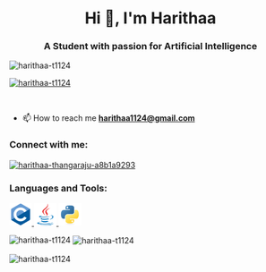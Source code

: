 <h1 align="center">Hi 👋, I'm Harithaa</h1>
<h3 align="center">A Student with passion for Artificial Intelligence</h3>

<p align="left"> <img src="https://komarev.com/ghpvc/?username=harithaa-t1124&label=Profile%20views&color=0e75b6&style=flat" alt="harithaa-t1124" /> </p>

<p align="left"> <a href="https://github.com/ryo-ma/github-profile-trophy"><img src="https://github-profile-trophy.vercel.app/?username=harithaa-t1124" alt="harithaa-t1124" /></a> </p>

<p align="left"> <a href="https://twitter.com/" target="blank"><img src="https://img.shields.io/twitter/follow/?logo=twitter&style=for-the-badge" alt="" /></a> </p>

- 📫 How to reach me **harithaa1124@gmail.com**

<h3 align="left">Connect with me:</h3>
<p align="left">
<a href="https://linkedin.com/in/harithaat" target="blank"><img align="center" src="https://raw.githubusercontent.com/rahuldkjain/github-profile-readme-generator/master/src/images/icons/Social/linked-in-alt.svg" alt="harithaa-thangaraju-a8b1a9293" height="30" width="40" /></a>
</p>

<h3 align="left">Languages and Tools:</h3>
<p align="left"> <a href="https://www.cprogramming.com/" target="_blank" rel="noreferrer"> <img src="https://raw.githubusercontent.com/devicons/devicon/master/icons/c/c-original.svg" alt="c" width="40" height="40"/> </a> <a href="https://www.java.com" target="_blank" rel="noreferrer"> <img src="https://raw.githubusercontent.com/devicons/devicon/master/icons/java/java-original.svg" alt="java" width="40" height="40"/> </a> <a href="https://www.python.org" target="_blank" rel="noreferrer"> <img src="https://raw.githubusercontent.com/devicons/devicon/master/icons/python/python-original.svg" alt="python" width="40" height="40"/> </a> </p>

<p><img align="left" src="https://github-readme-stats.vercel.app/api/top-langs?username=harithaa-t1124&show_icons=true&locale=en&layout=compact" alt="harithaa-t1124" /></p>

<p>&nbsp;<img align="center" src="https://github-readme-stats.vercel.app/api?username=harithaa-t1124&show_icons=true&locale=en" alt="harithaa-t1124" /></p>

<p><img align="center" src="https://github-readme-streak-stats.herokuapp.com/?user=harithaa-t1124&" alt="harithaa-t1124" /></p>
